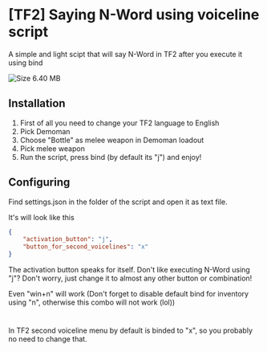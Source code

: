 # [TF2] Saying N-Word using voiceline script

A simple and light scipt that will say N-Word in TF2 after you execute it using bind


![Size 6.40 MB](https://img.shields.io/badge/Size-6.40MB-green
)

## Installation

1. First of all you need to change your TF2 language to English
2. Pick Demoman
3. Choose "Bottle" as melee weapon in Demoman loadout
4. Pick melee weapon
5. Run the script, press bind (by default its "j") and enjoy!
## Configuring

Find settings.json in the folder of the script and open it as text file.

It's will look like this

```json
{
    "activation_button": "j",
    "button_for_second_voicelines": "x"
}
```

The activation button speaks for itself. Don't like executing N-Word using "j"? Don't worry, just change it to almost any other button or combination!

Even "win+n" will work (Don't forget to disable default bind for inventory using "n", otherwise this combo will not work (lol))

#

In TF2 second voiceline menu by default is binded to "x", so you probably no need to change that.
